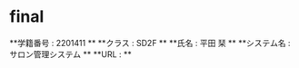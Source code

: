 # final
**学籍番号    : 2201411  **
**クラス      : SD2F  **
**氏名        : 平田 栞  **
**システム名  : サロン管理システム  **
**URL         :  **